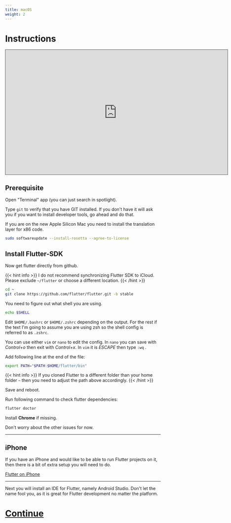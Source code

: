 ```yaml
---
title: macOS
weight: 2
---
```


# Instructions

<iframe src="https://easv.cloud.panopto.eu/Panopto/Pages/Embed.aspx?id=c2a6f1e2-dca0-4462-96a0-b0d100e54e5b&autoplay=false&offerviewer=true&showtitle=true&showbrand=true&captions=false&interactivity=all" height="405" width="720" style="border: 1px solid #464646;" allowfullscreen allow="autoplay" aria-label="Panopto Embedded Video Player" aria-description="Install Flutter on macOS" ></iframe>

## Prerequisite

Open "Terminal" app (you can just search in spotlight).

Type `git` to verify that you have GIT installed.
If you don't have it will ask you if you want to install developer tools, go
ahead and do that.

If you are on the new Apple Silicon Mac you need to install the translation layer for x86 code.

```sh
sudo softwareupdate --install-rosetta --agree-to-license
```

## Install Flutter-SDK

Now get flutter directly from github.

{{< hint info >}}
I do not recommend synchronizing Flutter SDK to iCloud.
Please exclude <code>~/flutter</code> or choose a different location.
{{< /hint >}}

```sh
cd ~
git clone https://github.com/flutter/flutter.git -b stable
```

You need to figure out what shell you are using.

```sh
echo $SHELL
```

Edit `$HOME/.bashrc` or `$HOME/.zshrc` depending on the output.
For the rest if the text I'm going to assume you are using zsh so the shell
config is referred to as `.zshrc`.

You can use either `vim` or `nano` to edit the config.
In `nano` you can save with _Control+o_ then exit with _Control+x_.
In `vim` it is _ESCAPE_ then type `:wq` .

Add following line at the end of the file:

```sh
export PATH="$PATH:$HOME/flutter/bin"
```

{{< hint info >}}
If you cloned Flutter to a different folder than your home folder
<code>~</code> then you need to adjust the path above accordingly.
{{< /hint >}}

Save and reboot.

Run following command to check flutter dependencies:

```sh
flutter doctor
```

Install **Chrome** if missing.

Don't worry about the other issues for now.

---

## iPhone

If you have an iPhone and would like to be able to run Flutter projects on it,
then there is a bit of extra setup you will need to do.

[Flutter on iPhone](../mac/iphone)

---

Next you will install an IDE for Flutter, namely Android Studio.
Don't let the name fool you, as it is great for Flutter development no matter the platform.

# [Continue](../android-studio)
